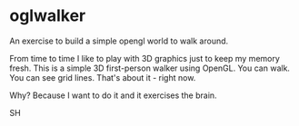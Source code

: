 # oglwalker
An exercise to build a simple opengl world to walk around.

From time to time I like to play with 3D graphics just to keep my memory fresh. This is a simple 3D first-person
walker using OpenGL. You can walk. You can see grid lines. That's about it - right now.

Why? Because I want to do it and it exercises the brain.

SH
